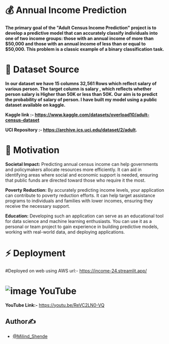 # 💰 Annual Income Prediction

**The primary goal of the "Adult Census Income Prediction" project is to develop a predictive model that can accurately classify individuals into one of two income groups: those with an annual income of more than $50,000 and those with an annual income of less than or equal to $50,000. This problem is a classic example of a binary classification task.**

# 📙 Dataset Source

**In our dataset we have 15 columns 32,561  Rows which reflect salary of various person. The target column is salary , which reflects whether person salary is Higher than 50K or less than 50K. Our aim is to predict the probability of salary of person. I have built my model using a public dataset available on kaggle.**

**Kaggle link :- https://www.kaggle.com/datasets/overload10/adult-census-dataset**

**UCI Repository :- https://archive.ics.uci.edu/dataset/2/adult.**

# 🧘 Motivation

**Societal Impact:** Predicting annual census income can help governments and policymakers allocate resources more efficiently. It can aid in identifying areas where social and economic support is needed, ensuring that public funds are directed toward those who require it the most.

**Poverty Reduction:** By accurately predicting income levels, your application can contribute to poverty reduction efforts. It can help target assistance programs to individuals and families with lower incomes, ensuring they receive the necessary support.

**Education:** Developing such an application can serve as an educational tool for data science and machine learning enthusiasts. You can use it as a personal or team project to gain experience in building predictive models, working with real-world data, and deploying applications.

# ⚡ Deployment

#Deployed on web using AWS url:- https://income-24.streamlit.app/

# ![image](https://github.com/Milind-Shende/income/assets/103568452/de07c100-7692-42cc-987a-8f80c5b8f5e7)  YouTube

**YouTube Link:-** https://youtu.be/ReVC2LN0-VQ



## Author✍

* [@Milind_Shende](https://github.com/Milind-Shende)

